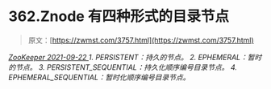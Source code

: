 <!--yml
category: 未分类
date: 0001-01-01 00:00:00
--->

# 362.Znode 有四种形式的目录节点

> 原文：[https://zwmst.com/3757.html](https://zwmst.com/3757.html)

   [ *ZooKeeper* ](https://zwmst.com/zookeeper)*[ <time datetime="2021-09-22T23:58:40+08:00"> 2021-09-22 </time> ](https://zwmst.com/3757.html)  1.  PERSISTENT：持久的节点。
2.  EPHEMERAL：暂时的节点。
3.  PERSISTENT_SEQUENTIAL：持久化顺序编号目录节点。
4.  EPHEMERAL_SEQUENTIAL：暂时化顺序编号目录节点。*